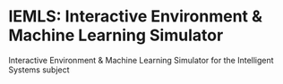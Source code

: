 # IEMLS: Interactive Environment & Machine Learning Simulator
Interactive Environment & Machine Learning Simulator for the Intelligent Systems subject
